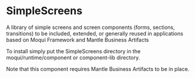 # SimpleScreens

A library of simple screens and screen components (forms, sections, transitions) to be included, extended, or generally reused in applications based on Moqui Framework and Mantle Business Artifacts

To install simply put the SimpleScreens directory in the moqui/runtime/component or component-lib directory. 

Note that this component requires Mantle Business Artifacts to be in place.
